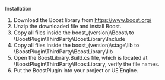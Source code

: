 Installation

1. Download the Boost library from https://www.boost.org/
2. Unzip the downloaded file and install Boost.
3. Copy all files inside the boost_(version)\Boost\   to   \BoostPlugin\ThirdParty\BoostLibrary\Include
4. Copy all files inside the boost_(version)\stage\lib   to   \BoostPlugin\ThirdParty\BoostLibrary\lib
5. Open the BoostLibrary.Build.cs file, which is located at \BoostPlugin\ThirdParty\BoostLibrary, verify the file names.
6. Put the BoostPlugin into your project or UE Engine.
